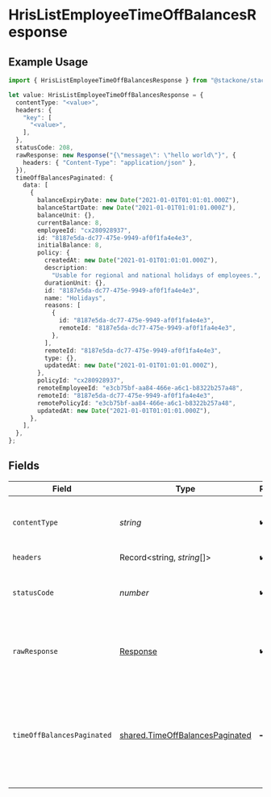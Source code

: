 # HrisListEmployeeTimeOffBalancesResponse

## Example Usage

```typescript
import { HrisListEmployeeTimeOffBalancesResponse } from "@stackone/stackone-client-ts/sdk/models/operations";

let value: HrisListEmployeeTimeOffBalancesResponse = {
  contentType: "<value>",
  headers: {
    "key": [
      "<value>",
    ],
  },
  statusCode: 208,
  rawResponse: new Response("{\"message\": \"hello world\"}", {
    headers: { "Content-Type": "application/json" },
  }),
  timeOffBalancesPaginated: {
    data: [
      {
        balanceExpiryDate: new Date("2021-01-01T01:01:01.000Z"),
        balanceStartDate: new Date("2021-01-01T01:01:01.000Z"),
        balanceUnit: {},
        currentBalance: 8,
        employeeId: "cx280928937",
        id: "8187e5da-dc77-475e-9949-af0f1fa4e4e3",
        initialBalance: 8,
        policy: {
          createdAt: new Date("2021-01-01T01:01:01.000Z"),
          description:
            "Usable for regional and national holidays of employees.",
          durationUnit: {},
          id: "8187e5da-dc77-475e-9949-af0f1fa4e4e3",
          name: "Holidays",
          reasons: [
            {
              id: "8187e5da-dc77-475e-9949-af0f1fa4e4e3",
              remoteId: "8187e5da-dc77-475e-9949-af0f1fa4e4e3",
            },
          ],
          remoteId: "8187e5da-dc77-475e-9949-af0f1fa4e4e3",
          type: {},
          updatedAt: new Date("2021-01-01T01:01:01.000Z"),
        },
        policyId: "cx280928937",
        remoteEmployeeId: "e3cb75bf-aa84-466e-a6c1-b8322b257a48",
        remoteId: "8187e5da-dc77-475e-9949-af0f1fa4e4e3",
        remotePolicyId: "e3cb75bf-aa84-466e-a6c1-b8322b257a48",
        updatedAt: new Date("2021-01-01T01:01:01.000Z"),
      },
    ],
  },
};
```

## Fields

| Field                                                                                     | Type                                                                                      | Required                                                                                  | Description                                                                               |
| ----------------------------------------------------------------------------------------- | ----------------------------------------------------------------------------------------- | ----------------------------------------------------------------------------------------- | ----------------------------------------------------------------------------------------- |
| `contentType`                                                                             | *string*                                                                                  | :heavy_check_mark:                                                                        | HTTP response content type for this operation                                             |
| `headers`                                                                                 | Record<string, *string*[]>                                                                | :heavy_check_mark:                                                                        | N/A                                                                                       |
| `statusCode`                                                                              | *number*                                                                                  | :heavy_check_mark:                                                                        | HTTP response status code for this operation                                              |
| `rawResponse`                                                                             | [Response](https://developer.mozilla.org/en-US/docs/Web/API/Response)                     | :heavy_check_mark:                                                                        | Raw HTTP response; suitable for custom response parsing                                   |
| `timeOffBalancesPaginated`                                                                | [shared.TimeOffBalancesPaginated](../../../sdk/models/shared/timeoffbalancespaginated.md) | :heavy_minus_sign:                                                                        | The list of time off balances of the employee with the given identifier was retrieved.    |